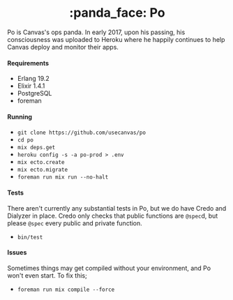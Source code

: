 <h1 align="center">:panda_face: Po</h1>

Po is Canvas's ops panda. In early 2017, upon his passing, his consciousness
was uploaded to Heroku where he happily continues to help Canvas deploy and 
monitor their apps.

#### Requirements

- Erlang 19.2
- Elixir 1.4.1
- PostgreSQL
- foreman

#### Running

- `git clone https://github.com/usecanvas/po`
- `cd po`
- `mix deps.get`
- `heroku config -s -a po-prod > .env`
- `mix ecto.create`
- `mix ecto.migrate`
- `foreman run mix run --no-halt`

#### Tests

There aren't currently any substantial tests in Po, but we do have Credo and
Dialyzer in place. Credo only checks that public functions are `@spec`d, but
please `@spec` every public and private function.

- `bin/test`

#### Issues

Sometimes things may get compiled without your environment, and Po won't even
start. To fix this;

- `foreman run mix compile --force`
